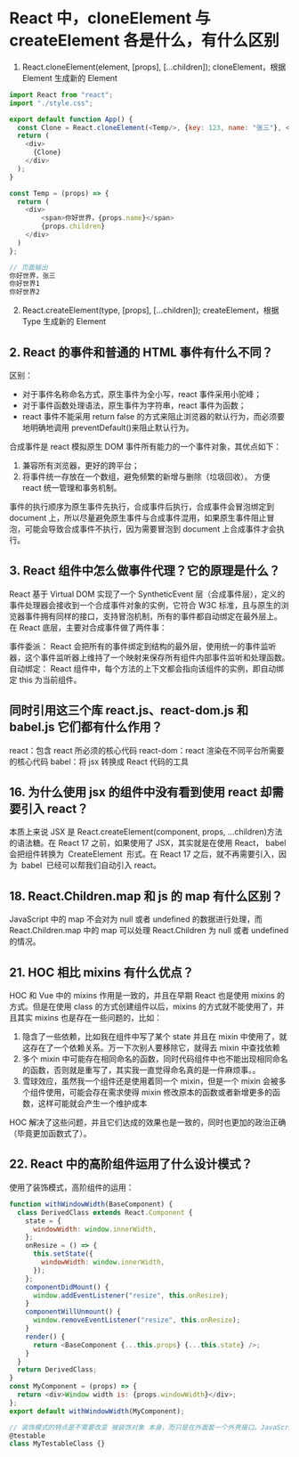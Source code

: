 # React 中，cloneElement 与 createElement 各是什么，有什么区别

1. React.cloneElement(element, [props], [...children]);
   cloneElement，根据 Element 生成新的 Element

```js
import React from "react";
import "./style.css";

export default function App() {
  const Clone = React.cloneElement(<Temp/>, {key: 123, name: "张三"}, <div>你好世界1</div>, <div>你好世界2</div>)
  return (
    <div>
      {Clone}
    </div>
  );
}

const Temp = (props) => {
  return (
    <div>
        <span>你好世界，{props.name}</span>
        {props.children}
    </div>
  )
};

// 页面输出
你好世界，张三
你好世界1
你好世界2

```

2. React.createElement(type, [props], [...children]);
   createElement，根据 Type 生成新的 Element

## 2. React 的事件和普通的 HTML 事件有什么不同？

区别：

- 对于事件名称命名方式，原生事件为全小写，react 事件采用小驼峰；
- 对于事件函数处理语法，原生事件为字符串，react 事件为函数；
- react 事件不能采用 return false 的方式来阻止浏览器的默认行为，而必须要地明确地调用 preventDefault()来阻止默认行为。

合成事件是 react 模拟原生 DOM 事件所有能力的一个事件对象，其优点如下：

1. 兼容所有浏览器，更好的跨平台；
2. 将事件统一存放在一个数组，避免频繁的新增与删除（垃圾回收）。
   方便 react 统一管理和事务机制。

事件的执行顺序为原生事件先执行，合成事件后执行，合成事件会冒泡绑定到 document 上，所以尽量避免原生事件与合成事件混用，如果原生事件阻止冒泡，可能会导致合成事件不执行，因为需要冒泡到 document 上合成事件才会执行。

## 3. React 组件中怎么做事件代理？它的原理是什么？

React 基于 Virtual DOM 实现了一个 SyntheticEvent 层（合成事件层），定义的事件处理器会接收到一个合成事件对象的实例，它符合 W3C 标准，且与原生的浏览器事件拥有同样的接口，支持冒泡机制，所有的事件都自动绑定在最外层上。
在 React 底层，主要对合成事件做了两件事：

事件委派： React 会把所有的事件绑定到结构的最外层，使用统一的事件监听器，这个事件监听器上维持了一个映射来保存所有组件内部事件监听和处理函数。
自动绑定： React 组件中，每个方法的上下文都会指向该组件的实例，即自动绑定 this 为当前组件。

## 同时引用这三个库 react.js、react-dom.js 和 babel.js 它们都有什么作用？

react：包含 react 所必须的核心代码
react-dom：react 渲染在不同平台所需要的核心代码
babel：将 jsx 转换成 React 代码的工具

## 16. 为什么使用 jsx 的组件中没有看到使用 react 却需要引入 react？

本质上来说 JSX 是 React.createElement(component, props, ...children)方法的语法糖。在 React 17 之前，如果使用了 JSX，其实就是在使用 React， babel  会把组件转换为  CreateElement  形式。在 React 17 之后，就不再需要引入，因为  babel  已经可以帮我们自动引入 react。

## 18. React.Children.map 和 js 的 map 有什么区别？

JavaScript 中的 map 不会对为 null 或者 undefined 的数据进行处理，而 React.Children.map 中的 map 可以处理 React.Children 为 null 或者 undefined 的情况。

## 21. HOC 相比 mixins 有什么优点？

HOC 和 Vue 中的 mixins 作用是一致的，并且在早期 React 也是使用 mixins 的方式。但是在使用 class 的方式创建组件以后，mixins 的方式就不能使用了，并且其实 mixins 也是存在一些问题的，比如：

1. 隐含了一些依赖，比如我在组件中写了某个 state 并且在 mixin 中使用了，就这存在了一个依赖关系。万一下次别人要移除它，就得去 mixin 中查找依赖
2. 多个 mixin 中可能存在相同命名的函数，同时代码组件中也不能出现相同命名的函数，否则就是重写了，其实我一直觉得命名真的是一件麻烦事。。
3. 雪球效应，虽然我一个组件还是使用着同一个 mixin，但是一个 mixin 会被多个组件使用，可能会存在需求使得 mixin 修改原本的函数或者新增更多的函数，这样可能就会产生一个维护成本

HOC 解决了这些问题，并且它们达成的效果也是一致的，同时也更加的政治正确（毕竟更加函数式了）。

## 22. React 中的高阶组件运用了什么设计模式？

使用了装饰模式，高阶组件的运用：

```js
function withWindowWidth(BaseComponent) {
  class DerivedClass extends React.Component {
    state = {
      windowWidth: window.innerWidth,
    };
    onResize = () => {
      this.setState({
        windowWidth: window.innerWidth,
      });
    };
    componentDidMount() {
      window.addEventListener("resize", this.onResize);
    }
    componentWillUnmount() {
      window.removeEventListener("resize", this.onResize);
    }
    render() {
      return <BaseComponent {...this.props} {...this.state} />;
    }
  }
  return DerivedClass;
}
const MyComponent = (props) => {
  return <div>Window width is: {props.windowWidth}</div>;
};
export default withWindowWidth(MyComponent);

// 装饰模式的特点是不需要改变 被装饰对象 本身，而只是在外面套一个外壳接口。JavaScript 目前已经有了原生装饰器的提案，其用法如下：
@testable
class MyTestableClass {}
```

